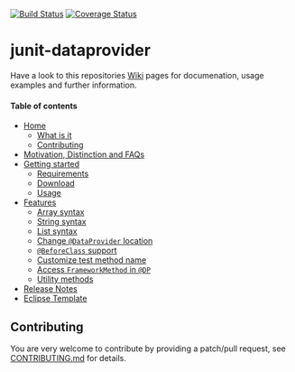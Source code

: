 [![Build Status](https://travis-ci.org/TNG/junit-dataprovider.png?branch=master)](https://travis-ci.org/TNG/junit-dataprovider)
[![Coverage Status](https://coveralls.io/repos/TNG/junit-dataprovider/badge.png?branch=master)](https://coveralls.io/r/TNG/junit-dataprovider)


junit-dataprovider
==================

Have a look to this repositories [Wiki](/../../wiki/) pages for documenation, usage examples and further information.

#### Table of contents

* [Home](/../../wiki/)
	* [What is it](/TNG/junit-dataprovider/wiki/Home#what-is-it)
	* [Contributing](/TNG/junit-dataprovider/wiki/Home#contributing)
* [Motivation, Distinction and FAQs](/../../wiki/Motivation,-Distinction-and-FAQs)
* [Getting started](/../../wiki/Getting-started)
	* [Requirements](/../../wiki/Getting-started#requirements)
	* [Download](/../../wiki/Getting-started#download)
	* [Usage](/../../wiki/Getting-started#usage)
* [Features](/../../wiki/Features)
	* [Array syntax](/../../wiki/Features#array-syntax)
	* [String syntax](/../../wiki/Features#string-syntax)
	* [List syntax](/../../wiki/Features#list-syntax)
	* [Change ```@DataProvider``` location](/../../wiki/Features#change-dataprovider-location)
	* [```@BeforeClass``` support](/../../wiki/Features#beforeclass-support)
	* [Customize test method name](/../../wiki/Features#customize-test-method-name)
	* [Access ```FrameworkMethod``` in ```@DP```](/../../wiki/Features#access-frameworkmethod-in-dataprovider)
	* [Utility methods](/../../wiki/Features#utility-methods)
* [Release Notes](/../../wiki/Release-Notes)
* [Eclipse Template](/../../wiki/Eclipse-Template)


Contributing
------------

You are very welcome to contribute by providing a patch/pull request, see [CONTRIBUTING.md](./CONTRIBUTING.md) for details.
